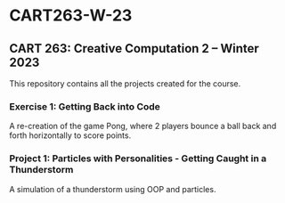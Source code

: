 # CART263-W-23

## CART 263: Creative Computation 2 – Winter 2023

This repository contains all the projects created for the course.

### Exercise 1: Getting Back into Code

A re-creation of the game Pong, where 2 players bounce a ball back and forth horizontally to score points.

### Project 1: Particles with Personalities - Getting Caught in a Thunderstorm

A simulation of a thunderstorm using OOP and particles.
